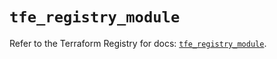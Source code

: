 # `tfe_registry_module`

Refer to the Terraform Registry for docs: [`tfe_registry_module`](https://registry.terraform.io/providers/hashicorp/tfe/0.67.1/docs/resources/registry_module).

